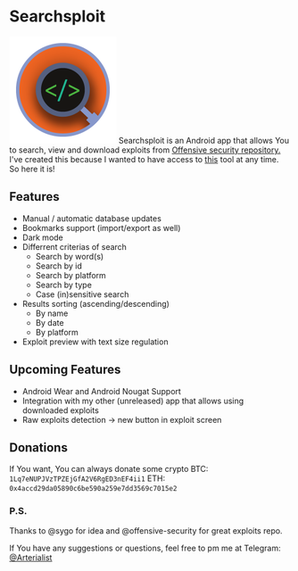 # Searchsploit

![Searchsploit icon](https://github.com/agostishhev/Searchsploit/blob/master/app/src/main/res/mipmap-xxxhdpi/ic_launcher.png?raw=true)
Searchsploit is an Android app that allows You to search, view and download exploits from [Offensive security repository.](https://github.com/offensive-security/exploit-data) I've created this because I wanted to have access to [this](https://github.com/sygo/searchsploit) tool at any time. So here it is!

## Features

  * Manual / automatic database updates
  * Bookmarks support (import/export as well)
  * Dark mode
  * Differrent criterias of search
    * Search by word(s)
    * Search by id
    * Search by platform
    * Search by type
    * Case (in)sensitive search
 * Results sorting (ascending/descending)
    * By name
    * By date
    * By platform
 * Exploit preview with text size regulation

## Upcoming Features

  - Android Wear and Android Nougat Support
  - Integration with my other (unreleased) app that allows using downloaded exploits
  - Raw exploits detection -> new button in exploit screen

## Donations

If You want, You can always donate some crypto
BTC: `1Lq7eNUPJVzTPZEjGfA2V6RgED3nEF4ii1`
ETH: `0x4accd29da05890c6be590a259e7dd3569c7015e2`

### P.S.
Thanks to @sygo for idea and @offensive-security for great exploits repo.

If You have any suggestions or questions, feel free to pm me at Telegram: [@Arterialist](t.me/arterialist)